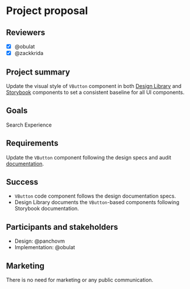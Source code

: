 # Project proposal

## Reviewers

- [x] @obulat
- [x] @zackkrida

## Project summary

Update the visual style of `VButton` component in both
[Design Library](https://www.figma.com/file/GIIQ4sDbaToCfFQyKMvzr8/Openverse-Design-Library?node-id=0-1&t=EezlH7nwKNn0ZXdO-0)
and [Storybook](https://wordpress.github.io/openverse/storybook) components to
set a consistent baseline for all UI components.

## Goals

Search Experience

## Requirements

Update the `VButton` component following the design specs and audit
[documentation](https://www.figma.com/file/es303VxVr0C7rFTcOe3OXL/Core-interface-improvement?t=DQpJvKZ9UCsfeWO8-0).

## Success

- `VButton` code component follows the design documentation specs.
- Design Library documents the `VButton`-based components following Storybook
  documentation.

## Participants and stakeholders

- Design: @panchovm
- Implementation: @obulat

## Marketing

There is no need for marketing or any public communication.
